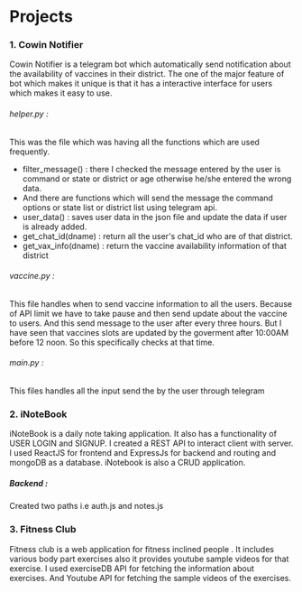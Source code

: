 # Projects

### 1. Cowin Notifier

Cowin Notifier is a telegram bot which automatically send notification about the availability of vaccines in their district. The one of the major feature of bot which makes it unique is that it has a interactive interface for users which makes it easy to use.

###### helper.py :

This was the file which was having all the functions which are used frequently.

- filter_message() : there I checked the message entered by the user is command or state or district or age otherwise he/she entered the wrong data.
- And there are functions which will send the message the command options or state list or district list using telegram api.
- user_data() : saves user data in the json file and update the data if user is already added.
- get_chat_id(dname) : return all the user's chat_id who are of that district.
- get_vax_info(dname) : return the vaccine availability information of that district

###### vaccine.py :

This file handles when to send vaccine information to all the users. Because of API limit we have to take pause and then send update about the vaccine to users.
And this send message to the user after every three hours. But I have seen that vaccines slots are updated by the goverment after 10:00AM before 12 noon. So this specifically checks at that time.

###### main.py :

This files handles all the input send the by the user through telegram

### 2. iNoteBook

iNoteBook is a daily note taking application. It also has a functionality of USER LOGIN and SIGNUP. I created a REST API to interact client with server. I used ReactJS for frontend and ExpressJs for backend and routing and mongoDB as a database. iNotebook is also a CRUD application.

##### Backend :

Created two paths i.e auth.js and notes.js

### 3. Fitness Club

Fitness club is a web application for fitness inclined people . It includes various body part exercises also it provides youtube sample videos for that exercise. I used exerciseDB API for fetching the information about exercises. And Youtube API for fetching the sample videos of the exercises.
